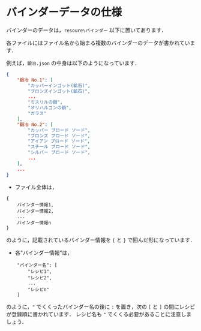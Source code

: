 # バインダーデータの仕様

バインダーのデータは，`resoure\バインダー` 以下に置いてあります．

各ファイルにはファイル名から始まる複数のバインダーのデータが書かれています．

例えば，`鍛冶.json` の中身は以下のようになっています．

```json:鍛冶.json
{
    "鍛冶 No.1": [
        "カッパーインゴット(鉱石)",
        "ブロンズインゴット(鉱石)",
        ...
        "ミスリルの鎖",
        "オリハルコンの鎖",
        "ガラス"
    ],
    "鍛冶 No.2": [
        "カッパー ブロード ソード",
        "ブロンズ ブロード ソード",
        "アイアン ブロード ソード",
        "スチール ブロード ソード",
        "シルバー ブロード ソード",
        ...
    ],
    ...
}

```

- ファイル全体は，
```
{
    バインダー情報1,
    バインダー情報2,
    ...
    バインダー情報n
}
```
のように，記載されているバインダー情報を `{` と `}` で囲んだ形になっています．

- 各"バインダー情報"は，
```
    "バインダー名": [
        "レシピ1",
        "レシピ2",
        ...
        "レシピn"
    ]
```
のように，`"` でくくったバインダー名の後に `:` を置き，次の `[` と `]` の間にレシピが登録順に書かれています．
レシピ名も `"` でくくる必要があることに注意しましょう．
